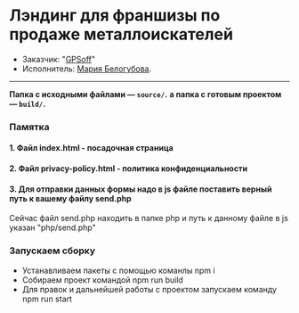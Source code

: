 # Лэндинг для франшизы по продаже металлоискателей

* Заказчик: "[GPSoff]("https://www.gpsoff.ru/")" 
* Исполнитель: [Мария Белогубова](https://wwwpage.ru).

---

**Папка с  исходными файлами — `source/`.**
**а папка с готовым проектом  — `build/`.**


### Памятка

#### 1. Файл index.html - посадочная страница


#### 2. Файл privacy-policy.html - политика конфиденциальности


#### 3. Для отправки данных формы надо в js файле поставить верный путь к вашему файлу send.php
Сейчас файл send.php находить в папке php и путь к данному файлe в js указан "php/send.php"


### Запускаем сборку
* Устанавливаем пакеты с помощью команлы npm i 
* Собираем проект командой npm run build
* Для правок и дальнейшей работы с проектом запускаем команду npm run start